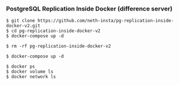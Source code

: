### PostgreSQL Replication Inside Docker (difference server)

```shell
$ git clone https://github.com/neth-insta/pg-replication-inside-docker-v2.git
$ cd pg-replication-inside-docker-v2
$ docker-compose up -d

$ rm -rf pg-replication-inside-docker-v2
```

```shell
$ docker-compose up -d

$ docker ps
$ docker volume ls
$ docker network ls
```